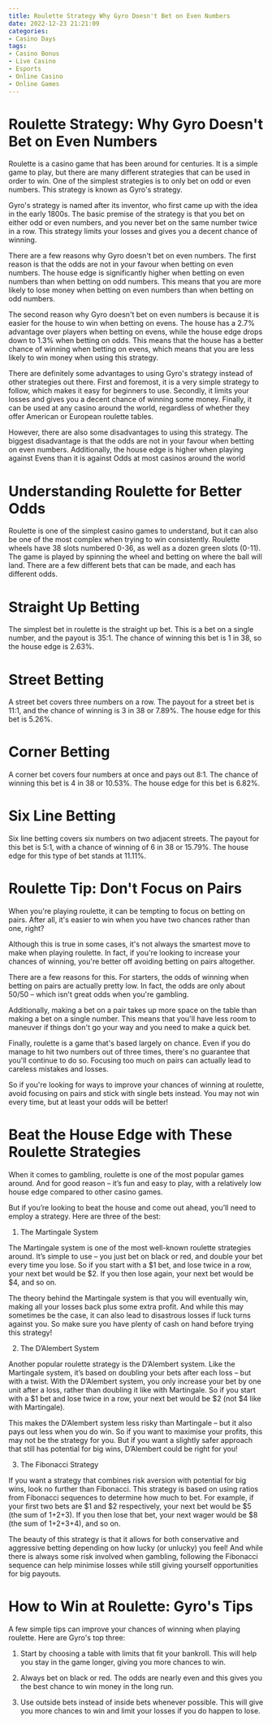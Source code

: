 ```yaml
---
title: Roulette Strategy Why Gyro Doesn't Bet on Even Numbers
date: 2022-12-23 21:21:09
categories:
- Casino Days
tags:
- Casino Bonus
- Live Casino
- Esports
- Online Casino
- Online Games
---
```



#  Roulette Strategy: Why Gyro Doesn't Bet on Even Numbers

Roulette is a casino game that has been around for centuries. It is a simple game to play, but there are many different strategies that can be used in order to win. One of the simplest strategies is to only bet on odd or even numbers. This strategy is known as Gyro's strategy.

Gyro's strategy is named after its inventor, who first came up with the idea in the early 1800s. The basic premise of the strategy is that you bet on either odd or even numbers, and you never bet on the same number twice in a row. This strategy limits your losses and gives you a decent chance of winning.

There are a few reasons why Gyro doesn't bet on even numbers. The first reason is that the odds are not in your favour when betting on even numbers. The house edge is significantly higher when betting on even numbers than when betting on odd numbers. This means that you are more likely to lose money when betting on even numbers than when betting on odd numbers.

The second reason why Gyro doesn't bet on even numbers is because it is easier for the house to win when betting on evens. The house has a 2.7% advantage over players when betting on evens, while the house edge drops down to 1.3% when betting on odds. This means that the house has a better chance of winning when betting on evens, which means that you are less likely to win money when using this strategy.

There are definitely some advantages to using Gyro's strategy instead of other strategies out there. First and foremost, it is a very simple strategy to follow, which makes it easy for beginners to use. Secondly, it limits your losses and gives you a decent chance of winning some money. Finally, it can be used at any casino around the world, regardless of whether they offer American or European roulette tables.

However, there are also some disadvantages to using this strategy. The biggest disadvantage is that the odds are not in your favour when betting on even numbers. Additionally, the house edge is higher when playing against Evens than it is against Odds at most casinos around the world

#  Understanding Roulette for Better Odds

Roulette is one of the simplest casino games to understand, but it can also be one of the most complex when trying to win consistently. Roulette wheels have 38 slots numbered 0-36, as well as a dozen green slots (0-11). The game is played by spinning the wheel and betting on where the ball will land. There are a few different bets that can be made, and each has different odds.

# Straight Up Betting

The simplest bet in roulette is the straight up bet. This is a bet on a single number, and the payout is 35:1. The chance of winning this bet is 1 in 38, so the house edge is 2.63%.

# Street Betting

A street bet covers three numbers on a row. The payout for a street bet is 11:1, and the chance of winning is 3 in 38 or 7.89%. The house edge for this bet is 5.26%.

# Corner Betting

A corner bet covers four numbers at once and pays out 8:1. The chance of winning this bet is 4 in 38 or 10.53%. The house edge for this bet is 6.82%.

# Six Line Betting

Six line betting covers six numbers on two adjacent streets. The payout for this bet is 5:1, with a chance of winning of 6 in 38 or 15.79%. The house edge for this type of bet stands at 11.11%.

#  Roulette Tip: Don't Focus on Pairs

When you're playing roulette, it can be tempting to focus on betting on pairs. After all, it's easier to win when you have two chances rather than one, right?

Although this is true in some cases, it's not always the smartest move to make when playing roulette. In fact, if you're looking to increase your chances of winning, you're better off avoiding betting on pairs altogether.

There are a few reasons for this. For starters, the odds of winning when betting on pairs are actually pretty low. In fact, the odds are only about 50/50 – which isn't great odds when you're gambling.

Additionally, making a bet on a pair takes up more space on the table than making a bet on a single number. This means that you'll have less room to maneuver if things don't go your way and you need to make a quick bet.

Finally, roulette is a game that's based largely on chance. Even if you do manage to hit two numbers out of three times, there's no guarantee that you'll continue to do so. Focusing too much on pairs can actually lead to careless mistakes and losses.

So if you're looking for ways to improve your chances of winning at roulette, avoid focusing on pairs and stick with single bets instead. You may not win every time, but at least your odds will be better!

#  Beat the House Edge with These Roulette Strategies 

When it comes to gambling, roulette is one of the most popular games around. And for good reason – it’s fun and easy to play, with a relatively low house edge compared to other casino games.

But if you’re looking to beat the house and come out ahead, you’ll need to employ a strategy. Here are three of the best:

1. The Martingale System

The Martingale system is one of the most well-known roulette strategies around. It’s simple to use – you just bet on black or red, and double your bet every time you lose. So if you start with a $1 bet, and lose twice in a row, your next bet would be $2. If you then lose again, your next bet would be $4, and so on.

The theory behind the Martingale system is that you will eventually win, making all your losses back plus some extra profit. And while this may sometimes be the case, it can also lead to disastrous losses if luck turns against you. So make sure you have plenty of cash on hand before trying this strategy!

2. The D’Alembert System

Another popular roulette strategy is the D’Alembert system. Like the Martingale system, it’s based on doubling your bets after each loss – but with a twist. With the D’Alembert system, you only increase your bet by one unit after a loss, rather than doubling it like with Martingale. So if you start with a $1 bet and lose twice in a row, your next bet would be $2 (not $4 like with Martingale).

This makes the D’Alembert system less risky than Martingale – but it also pays out less when you do win. So if you want to maximise your profits, this may not be the strategy for you. But if you want a slightly safer approach that still has potential for big wins, D’Alembert could be right for you!

3. The Fibonacci Strategy

If you want a strategy that combines risk aversion with potential for big wins, look no further than Fibonacci. This strategy is based on using ratios from Fibonacci sequences to determine how much to bet. For example, if your first two bets are $1 and $2 respectively, your next bet would be $5 (the sum of 1+2+3). If you then lose that bet, your next wager would be $8 (the sum of 1+2+3+4), and so on.

The beauty of this strategy is that it allows for both conservative and aggressive betting depending on how lucky (or unlucky) you feel! And while there is always some risk involved when gambling, following the Fibonacci sequence can help minimise losses while still giving yourself opportunities for big payouts.

#  How to Win at Roulette: Gyro's Tips

A few simple tips can improve your chances of winning when playing roulette. Here are Gyro's top three:

1. Start by choosing a table with limits that fit your bankroll. This will help you stay in the game longer, giving you more chances to win.

2. Always bet on black or red. The odds are nearly even and this gives you the best chance to win money in the long run.

3. Use outside bets instead of inside bets whenever possible. This will give you more chances to win and limit your losses if you do happen to lose.